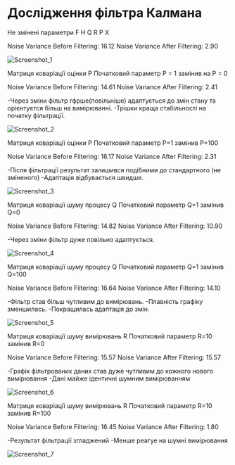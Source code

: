 # Дослідження фільтра Калмана

Не змінені параметри F H Q R P X

Noise Variance Before Filtering: 16.12
Noise Variance After Filtering: 2.90

![Screenshot_1](https://github.com/user-attachments/assets/29c4bc27-4011-47db-84ec-ed8aeea0939a)


Матриця коваріації оцінки P
Початковий параметр P = 1 замінив на P = 0

Noise Variance Before Filtering: 14.61
Noise Variance After Filtering: 2.41

-Через зміни фільтр гфрше(повільніше) адаптується до змін стану та орієнтуєтся більш на вимірюванні. 
-Трішки краща стабільності на початку фільтрації.

![Screenshot_2](https://github.com/user-attachments/assets/3efbe17c-fa7e-4e6b-8e67-13294cdd7507)


Матриця коваріації оцінки P
Початковий параметр P=1 замінив P=100

Noise Variance Before Filtering: 16.17
Noise Variance After Filtering: 2.31

-Після фільтрації результат залишився подібними до стандартного (не зміненого)
-Адаптація відбувається швидше.

![Screenshot_3](https://github.com/user-attachments/assets/1b9d7a7a-fd45-438a-9705-514643b993f5)


Матриця коваріації шуму процесу Q
Початковий параметр Q=1 замінив Q=0

Noise Variance Before Filtering: 14.82
Noise Variance After Filtering: 10.90

-Через зміни фільтр дуже повільно адаптується.

![Screenshot_4](https://github.com/user-attachments/assets/8150f737-3183-41e4-b9f1-a0f4f6da6bb6)


Матриця коваріації шуму процесу Q
Початковий параметр Q=1 замінив Q=100

Noise Variance Before Filtering: 16.64
Noise Variance After Filtering: 14.10

-Фільтр став більш чутливим до вимірювань. 
-Плавність графіку зменшилась.
-Покращилась адаптація до змін.

![Screenshot_5](https://github.com/user-attachments/assets/ddf99190-721b-425e-b8b8-e07bb8318973)


Матриця коваріації шуму вимірювань R
Початковий параметр R=10 замінив R=0

Noise Variance Before Filtering: 15.57
Noise Variance After Filtering: 15.57

-Графік фільтрованих даних став дуже чутливим до кожного нового вимірювання
-Дані майже ідентичні шумним вимірюванням

![Screenshot_6](https://github.com/user-attachments/assets/66212862-dc51-48f3-844e-1e40d94727fc)


Матриця коваріації шуму вимірювань R
Початковий параметр R=10 замінив R=100

Noise Variance Before Filtering: 16.45
Noise Variance After Filtering: 1.80

-Результат фільтрації згладжений
-Менше реагуе на шумні вимірювання

![Screenshot_7](https://github.com/user-attachments/assets/1b4b3075-db4a-4757-9904-95c6bff87827)
